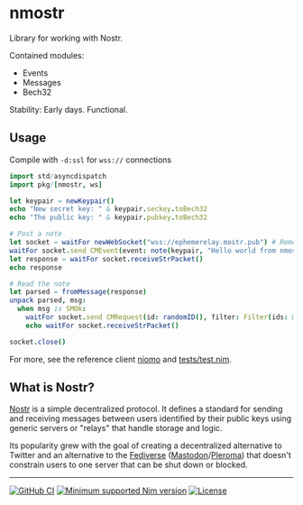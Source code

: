 # nmostr

Library for working with Nostr.

Contained modules:
* Events
* Messages
* Bech32

Stability: Early days. Functional.

Usage
---

Compile with `-d:ssl` for `wss://` connections
```nim
import std/asyncdispatch
import pkg/[nmostr, ws]

let keypair = newKeypair()
echo "New secret key: " & keypair.seckey.toBech32
echo "The public key: " & keypair.pubkey.toBech32

# Post a note
let socket = waitFor newWebSocket("wss://ephemerelay.mostr.pub") # Remember to build with -d:ssl
waitFor socket.send CMEvent(event: note(keypair, "Hello world from nmostr!")).toJson
let response = waitFor socket.receiveStrPacket()
echo response

# Read the note
let parsed = fromMessage(response)
unpack parsed, msg:
  when msg is SMOk:
    waitFor socket.send CMRequest(id: randomID(), filter: Filter(ids: @[msg.id])).toJson
    echo waitFor socket.receiveStrPacket()

socket.close()
```

For more, see the reference client [niomo](https://github.com/Gruruya/niomo) and [tests/test.nim](tests/test.nim).

What is Nostr?
---
[Nostr](https://nostr.com) is a simple decentralized protocol. It defines a standard for sending and receiving messages between users identified by their public keys using generic servers or "relays" that handle storage and logic.

Its popularity grew with the goal of creating a decentralized alternative to Twitter and an alternative to the [Fediverse](https://www.fediverse.to) ([Mastodon](https://joinmastodon.org)/[Pleroma](https://pleroma.social)) that doesn't constrain users to one server that can be shut down or blocked.

---
[![GitHub CI](../../actions/workflows/build.yml/badge.svg?branch=master)](../../actions/workflows/build.yml)
[![Minimum supported Nim version](https://img.shields.io/badge/Nim-1.9.1+-informational?logo=Nim&labelColor=232733&color=F3D400)](https://nim-lang.org)
[![License](https://img.shields.io/github/license/Gruruya/nmostr?logo=GNU&logoColor=000000&labelColor=FFFFFF&color=663366)](LICENSE.md)
